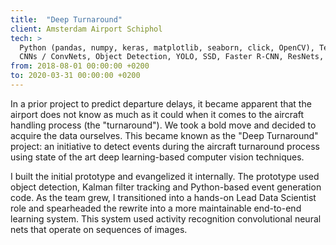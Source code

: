 ```yaml
---
title:  "Deep Turnaround"
client: Amsterdam Airport Schiphol
tech: > 
  Python (pandas, numpy, keras, matplotlib, seaborn, click, OpenCV), TensorFlow, TensorFlow Object Detection API, TensorBoard,
  CNNs / ConvNets, Object Detection, YOLO, SSD, Faster R-CNN, ResNets, Video Activity Recognition, Inception-based architectures, multi-task learning, Locality Similarity Hashing, Kalman filter tracking, Airflow, MLflow, Linux, Azure
from: 2018-08-01 00:00:00 +0200 
to: 2020-03-31 00:00:00 +0200
---
```

In a prior project to predict departure delays, it became apparent that the airport does not know as much as it could when it comes to the aircraft handling process (the "turnaround").
We took a bold move and decided to acquire the data ourselves. This became known as the "Deep Turnaround" project: an initiative to detect events during the aircraft turnaround process using state of the art deep learning-based computer vision techniques.

I built the initial prototype and evangelized it internally. The prototype used object detection, Kalman filter tracking and Python-based event generation code. As the team grew, I transitioned into a hands-on Lead Data Scientist role and spearheaded the rewrite into a more maintainable end-to-end learning system. This system used activity recognition convolutional neural nets that operate on sequences of images.


